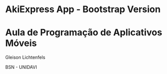 # AkiExpress App - Bootstrap Version

# Aula de Programação de Aplicativos Móveis

Gleison Lichtenfels

BSN - UNIDAVI

